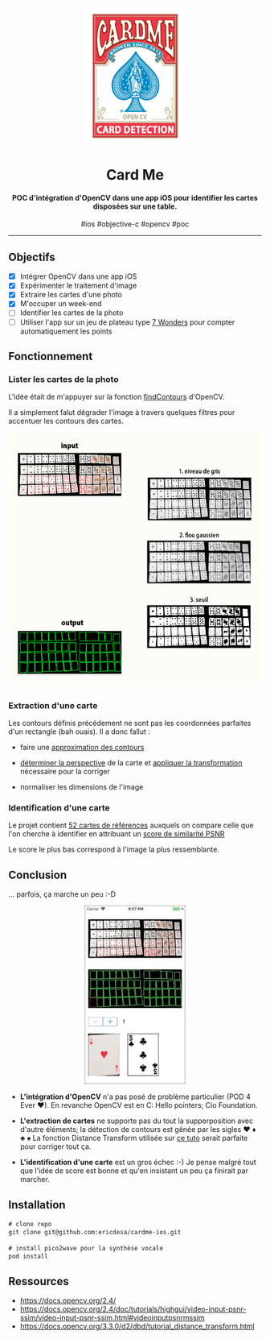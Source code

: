 
<div align="center">
  <img src="doc/logo.png" alt="CardMe" width="200">
  <h1>Card Me</h1>

  <h4>POC d'intégration d'OpenCV dans une app iOS pour identifier les cartes disposées sur une table.</h4>
  #ios #objective-c #opencv #poc

  <hr/>

</div>

## Objectifs

- [x] Intégrer OpenCV dans une app iOS
- [x] Expérimenter le traitement d'image
- [x] Extraire les cartes d'une photo
- [x] M'occuper un week-end
- [ ] Identifier les cartes de la photo
- [ ] Utiliser l'app sur un jeu de plateau type [7 Wonders](https://www.trictrac.net/jeu-de-societe/7-wonders) pour compter automatiquement les points

## Fonctionnement

### Lister les cartes de la photo

L'idée était de m'appuyer sur la fonction [findContours](https://docs.opencv.org/2.4/modules/imgproc/doc/structural_analysis_and_shape_descriptors.html#findcontours) d'OpenCV.

Il a simplement falut dégrader l'image à travers quelques filtres pour accentuer les contours des cartes.

<img src="doc/fonctionnement.png" alt="fonctionnement">

### Extraction d'une carte

Les contours définis précédement ne sont pas les coordonnées parfaites d'un rectangle (bah ouais). Il a donc fallut :

- faire une [approximation des contours](https://docs.opencv.org/2.4/modules/imgproc/doc/structural_analysis_and_shape_descriptors.html#approxpolydp)

- [déterminer la perspective](https://docs.opencv.org/2.4/modules/imgproc/doc/geometric_transformations.html#getperspectivetransform) de la carte et [appliquer la transformation](https://docs.opencv.org/2.4/modules/imgproc/doc/geometric_transformations.html#warpperspective) nécessaire pour la corriger

- normaliser les dimensions de l'image

### Identification d'une carte

Le projet contient [52 cartes de références](CardMe/deck) auxquels on compare celle que l'on cherche à identifier en attribuant un [score de similarité PSNR](https://docs.opencv.org/2.4/doc/tutorials/highgui/video-input-psnr-ssim/video-input-psnr-ssim.html#videoinputpsnrmssim)

Le score le plus bas correspond à l'image la plus ressemblante.

## Conclusion

... parfois, ça marche un peu :-D

<div align="center">
  <img src="doc/demo.gif" alt="demo" width="200">
</div>

- **L'intégration d'OpenCV** n'a pas posé de problème particulier (POD 4 Ever ♥). En revanche OpenCV est en C: Hello pointers; Cio Foundation.

- **L'extraction de cartes** ne supporte pas du tout la supperposition avec d'autre éléments; la détection de contours est gênée par les sigles ♥ ♦ ♣ ♠ La fonction Distance Transform utilisée sur [ce tuto](https://docs.opencv.org/3.3.0/d2/dbd/tutorial_distance_transform.html) serait parfaite pour corriger tout ça.

- **L'identification d'une carte** est un gros échec :-) Je pense malgré tout que l'idée de score est bonne et qu'en insistant un peu ça finirait par marcher.


## Installation
```
# clone repo
git clone git@github.com:ericdesa/cardme-ios.git

# install pico2wave pour la synthèse vocale
pod install
```

## Ressources
- https://docs.opencv.org/2.4/
- https://docs.opencv.org/2.4/doc/tutorials/highgui/video-input-psnr-ssim/video-input-psnr-ssim.html#videoinputpsnrmssim
- https://docs.opencv.org/3.3.0/d2/dbd/tutorial_distance_transform.html
